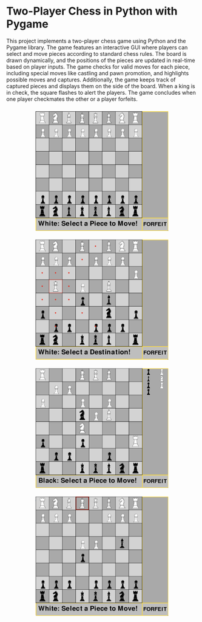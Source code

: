 # Two-Player Chess in Python with Pygame

This project implements a two-player chess game using Python and the Pygame library. The game features an interactive GUI where players can select and move pieces according to standard chess rules. The board is drawn dynamically, and the positions of the pieces are updated in real-time based on player inputs. The game checks for valid moves for each piece, including special moves like castling and pawn promotion, and highlights possible moves and captures. Additionally, the game keeps track of captured pieces and displays them on the side of the board. When a king is in check, the square flashes to alert the players. The game concludes when one player checkmates the other or a player forfeits.

<!-- <img src="images/Screenshot.png" alt="Screenshot of the Chess Game" height="300"/>
<img src="images/Screenshot2.png" alt="Screenshot of the Chess Game" height="300"/> -->

<div style="text-align: center;">
    <img src="images/Screenshot1.png" alt="Screenshot 1" width="350" style="display: inline-block; margin: 10px;"/>
    <img src="images/Screenshot2.png" alt="Screenshot 2" width="350" style="display: inline-block; margin: 10px;"/>
    <img src="images/Screenshot3.png" alt="Screenshot 3" width="350" style="display: inline-block; margin: 10px;"/>
    <img src="images/Screenshot4.png" alt="Screenshot 4" width="350" style="display: inline-block; margin: 10px;"/>
</div>
